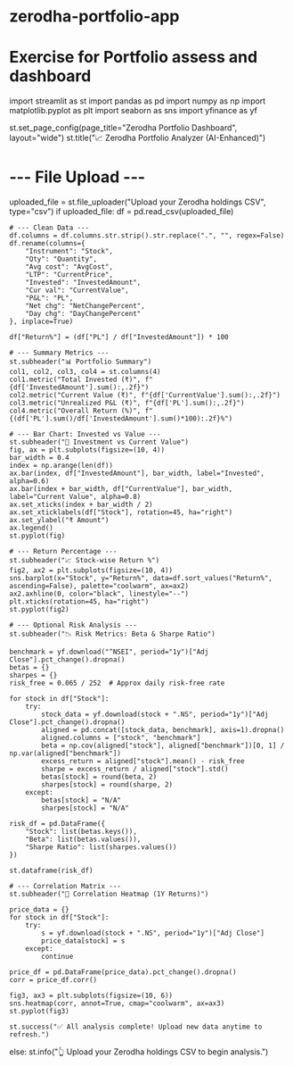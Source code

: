 # zerodha-portfolio-app
# Exercise for Portfolio assess and dashboard
import streamlit as st
import pandas as pd
import numpy as np
import matplotlib.pyplot as plt
import seaborn as sns
import yfinance as yf

st.set_page_config(page_title="Zerodha Portfolio Dashboard", layout="wide")
st.title("📈 Zerodha Portfolio Analyzer (AI-Enhanced)")

# --- File Upload ---
uploaded_file = st.file_uploader("Upload your Zerodha holdings CSV", type="csv")
if uploaded_file:
    df = pd.read_csv(uploaded_file)
    
    # --- Clean Data ---
    df.columns = df.columns.str.strip().str.replace(".", "", regex=False)
    df.rename(columns={
        "Instrument": "Stock",
        "Qty": "Quantity",
        "Avg cost": "AvgCost",
        "LTP": "CurrentPrice",
        "Invested": "InvestedAmount",
        "Cur val": "CurrentValue",
        "P&L": "PL",
        "Net chg": "NetChangePercent",
        "Day chg": "DayChangePercent"
    }, inplace=True)
    
    df["Return%"] = (df["PL"] / df["InvestedAmount"]) * 100

    # --- Summary Metrics ---
    st.subheader("📊 Portfolio Summary")
    col1, col2, col3, col4 = st.columns(4)
    col1.metric("Total Invested (₹)", f"{df['InvestedAmount'].sum():,.2f}")
    col2.metric("Current Value (₹)", f"{df['CurrentValue'].sum():,.2f}")
    col3.metric("Unrealized P&L (₹)", f"{df['PL'].sum():,.2f}")
    col4.metric("Overall Return (%)", f"{(df['PL'].sum()/df['InvestedAmount'].sum()*100):.2f}%")

    # --- Bar Chart: Invested vs Value ---
    st.subheader("💼 Investment vs Current Value")
    fig, ax = plt.subplots(figsize=(10, 4))
    bar_width = 0.4
    index = np.arange(len(df))
    ax.bar(index, df["InvestedAmount"], bar_width, label="Invested", alpha=0.6)
    ax.bar(index + bar_width, df["CurrentValue"], bar_width, label="Current Value", alpha=0.8)
    ax.set_xticks(index + bar_width / 2)
    ax.set_xticklabels(df["Stock"], rotation=45, ha="right")
    ax.set_ylabel("₹ Amount")
    ax.legend()
    st.pyplot(fig)

    # --- Return Percentage ---
    st.subheader("📈 Stock-wise Return %")
    fig2, ax2 = plt.subplots(figsize=(10, 4))
    sns.barplot(x="Stock", y="Return%", data=df.sort_values("Return%", ascending=False), palette="coolwarm", ax=ax2)
    ax2.axhline(0, color="black", linestyle="--")
    plt.xticks(rotation=45, ha="right")
    st.pyplot(fig2)

    # --- Optional Risk Analysis ---
    st.subheader("📉 Risk Metrics: Beta & Sharpe Ratio")

    benchmark = yf.download("^NSEI", period="1y")["Adj Close"].pct_change().dropna()
    betas = {}
    sharpes = {}
    risk_free = 0.065 / 252  # Approx daily risk-free rate

    for stock in df["Stock"]:
        try:
            stock_data = yf.download(stock + ".NS", period="1y")["Adj Close"].pct_change().dropna()
            aligned = pd.concat([stock_data, benchmark], axis=1).dropna()
            aligned.columns = ["stock", "benchmark"]
            beta = np.cov(aligned["stock"], aligned["benchmark"])[0, 1] / np.var(aligned["benchmark"])
            excess_return = aligned["stock"].mean() - risk_free
            sharpe = excess_return / aligned["stock"].std()
            betas[stock] = round(beta, 2)
            sharpes[stock] = round(sharpe, 2)
        except:
            betas[stock] = "N/A"
            sharpes[stock] = "N/A"

    risk_df = pd.DataFrame({
        "Stock": list(betas.keys()),
        "Beta": list(betas.values()),
        "Sharpe Ratio": list(sharpes.values())
    })

    st.dataframe(risk_df)

    # --- Correlation Matrix ---
    st.subheader("📌 Correlation Heatmap (1Y Returns)")

    price_data = {}
    for stock in df["Stock"]:
        try:
            s = yf.download(stock + ".NS", period="1y")["Adj Close"]
            price_data[stock] = s
        except:
            continue

    price_df = pd.DataFrame(price_data).pct_change().dropna()
    corr = price_df.corr()

    fig3, ax3 = plt.subplots(figsize=(10, 6))
    sns.heatmap(corr, annot=True, cmap="coolwarm", ax=ax3)
    st.pyplot(fig3)

    st.success("✅ All analysis complete! Upload new data anytime to refresh.")

else:
    st.info("👆 Upload your Zerodha holdings CSV to begin analysis.")

